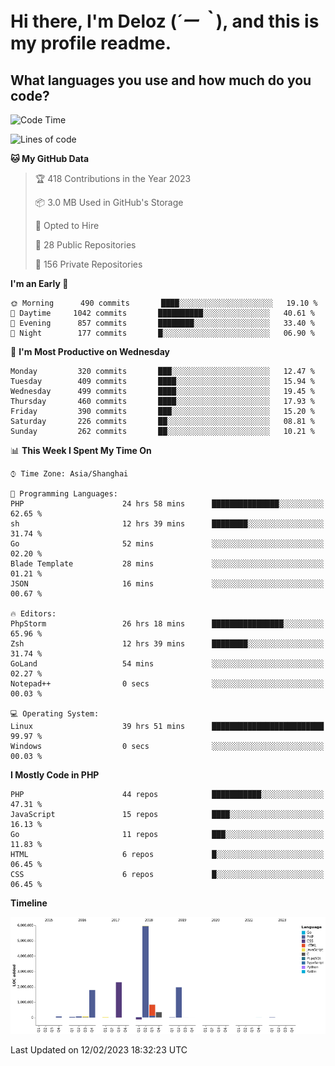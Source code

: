 # **Hi there, I'm Deloz (*´ー｀*), and this is my profile readme.**
<!--  [![Profile views](https://gpvc.arturio.dev/dank-del)](https://github.com/dank-del) -->
## **What languages you use and how much do you code?**

<!--START_SECTION:waka-->
![Code Time](http://img.shields.io/badge/Code%20Time-820%20hrs%2011%20mins-blue)

![Lines of code](https://img.shields.io/badge/From%20Hello%20World%20I%27ve%20Written-13%20Million%20lines%20of%20code-blue)

**🐱 My GitHub Data** 

> 🏆 418 Contributions in the Year 2023
 > 
> 📦 3.0 MB Used in GitHub's Storage 
 > 
> 💼 Opted to Hire
 > 
> 📜 28 Public Repositories 
 > 
> 🔑 156 Private Repositories  
 > 
**I'm an Early 🐤** 

```text
🌞 Morning      490 commits       ████░░░░░░░░░░░░░░░░░░░░░   19.10 % 
🌆 Daytime     1042 commits       ██████████░░░░░░░░░░░░░░░   40.61 % 
🌃 Evening      857 commits       ████████░░░░░░░░░░░░░░░░░   33.40 % 
🌙 Night        177 commits       █░░░░░░░░░░░░░░░░░░░░░░░░   06.90 % 

```
📅 **I'm Most Productive on Wednesday** 

```text
Monday         320 commits       ███░░░░░░░░░░░░░░░░░░░░░░   12.47 % 
Tuesday        409 commits       ████░░░░░░░░░░░░░░░░░░░░░   15.94 % 
Wednesday      499 commits       ████░░░░░░░░░░░░░░░░░░░░░   19.45 % 
Thursday       460 commits       ████░░░░░░░░░░░░░░░░░░░░░   17.93 % 
Friday         390 commits       ███░░░░░░░░░░░░░░░░░░░░░░   15.20 % 
Saturday       226 commits       ██░░░░░░░░░░░░░░░░░░░░░░░   08.81 % 
Sunday         262 commits       ██░░░░░░░░░░░░░░░░░░░░░░░   10.21 % 

```


📊 **This Week I Spent My Time On** 

```text
⌚︎ Time Zone: Asia/Shanghai

💬 Programming Languages: 
PHP                      24 hrs 58 mins      ███████████████░░░░░░░░░░   62.65 % 
sh                       12 hrs 39 mins      ████████░░░░░░░░░░░░░░░░░   31.74 % 
Go                       52 mins             ░░░░░░░░░░░░░░░░░░░░░░░░░   02.20 % 
Blade Template           28 mins             ░░░░░░░░░░░░░░░░░░░░░░░░░   01.21 % 
JSON                     16 mins             ░░░░░░░░░░░░░░░░░░░░░░░░░   00.67 % 

🔥 Editors: 
PhpStorm                 26 hrs 18 mins      ████████████████░░░░░░░░░   65.96 % 
Zsh                      12 hrs 39 mins      ████████░░░░░░░░░░░░░░░░░   31.74 % 
GoLand                   54 mins             ░░░░░░░░░░░░░░░░░░░░░░░░░   02.27 % 
Notepad++                0 secs              ░░░░░░░░░░░░░░░░░░░░░░░░░   00.03 % 

💻 Operating System: 
Linux                    39 hrs 51 mins      █████████████████████████   99.97 % 
Windows                  0 secs              ░░░░░░░░░░░░░░░░░░░░░░░░░   00.03 % 

```

**I Mostly Code in PHP** 

```text
PHP                      44 repos            ███████████░░░░░░░░░░░░░░   47.31 % 
JavaScript               15 repos            ████░░░░░░░░░░░░░░░░░░░░░   16.13 % 
Go                       11 repos            ███░░░░░░░░░░░░░░░░░░░░░░   11.83 % 
HTML                     6 repos             █░░░░░░░░░░░░░░░░░░░░░░░░   06.45 % 
CSS                      6 repos             █░░░░░░░░░░░░░░░░░░░░░░░░   06.45 % 

```


**Timeline**

![Chart not found](https://raw.githubusercontent.com/deloz/deloz/main/charts/bar_graph.png) 


 Last Updated on 12/02/2023 18:32:23 UTC
<!--END_SECTION:waka-->
